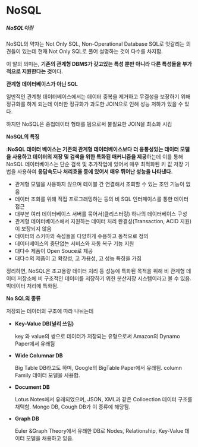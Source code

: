 # NoSQL



##### NoSQL이란

NoSQL의 약자는 Not Only SQL, Non-Operational Database SQL로 엇갈리는 의견들이 있는데 현재 Not Only SQL로 풀어 설명하는 것이 다수를 차지함.

이 말의 의미는, **기존의 관계형 DBMS가 갖고있는 특성 뿐만 아니라 다른 특성들을 부가적으로 지원한다는 것**이다.



**관계형 데이터베이스가 아닌 SQL** 

일반적인 관계형 데이터베이스에서는 데이터 중복을 제거하고 무결성을 보장하기 위해 정규화를 하게 되는데 이러한 정규화가 과도한 JOIN으로 인해 성능 저하가 있을 수 있다.

하지만 NoSQL은 중첩데이터 형태를 띔으로써 불필요한 JOIN을 최소화 시킴





**NoSQL의 특징**

:**NoSQL 데이터 베이스는 기존의 관계형 데이터베이스보다 더 융통성있는 데이터 모델을 사용하고 데이터의 저장 및 검색을 위한 특화된 매커니즘을 제공**하는데 이를 통해 NoSQL 데이터베이스는 단순 검색 및 추가작업에 있어서 매우 최적화된 키 값 저장 기법을 사용하여 **응답속도나 처리효율 등에 있어서 매우 뛰어난 성능을 나타낸다.**

- 관계형 모델을 사용하지 않으며 테이블 간 연결해서 조회할 수 있는 조인 기능이 없음
- 데이터 조회를 위해 직접 프로그래밍하는 등의 비 SQL 인터페이스를 통한 데이터 접근
- 대부분 여러 데이터베이스 서버를 묶어서(클리스터링) 하나의 데이터베이스 구성
- 관계형 데이터베이스에서 지원하는 데이터 처리 완결성(Transaction, ACID 지원)이 보장되지 않음
- 데이터의 스키마와 속성들을 다양하게 수용하고 동적으로 정의
- 데이터베이스의 중단없는 서비스와 자동 복구 기능 지원
- 대다수 제품이 Open Souce로 제공
- 대다수의 제품이 고 확장성, 고 가용성, 고 성능 특징을 가짐

정리하면, NoSQL은 초고용량 데이터 처리 등 성능에 특화된 목적을 위해 비 관계형 데이터 저장소에 비 구조적인 데이터를 저장하기 위한 분산저장 시스템이라고 볼 수 있음. 빅데이터 처리에 특화됨.



**No SQL의 종류**

저장되는 데이터의 구조에 따라 나뉘는데 

- **Key-Value DB(널리 쓰임)**

   key 와 value의 쌍으로 데이터가 저장되는 유형으로써 Amazon의            Dynamo Paper에서 유래됨

- **Wide Columnar DB**

  Big Table DB라고도 하며, Google의 BigTable Paper에서 유래됨.             column Family 데이터 모델을 사용함.

- **Document DB**

   Lotus Notes에서 유래되었으며, JSON, XML과 같은 Colloection 데이터          구조를 채택함. Mongo DB, Cough DB가 이 종류에 해당됨.

- **Graph DB**

  Euler &Graph Theory에서 유래한 DB로 Nodes, Relationship, Key-Value           데이터 모델을 채용하고 있음.
